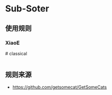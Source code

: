 # Sub-Soter

## 使用规则
### XiaoE
\# classical
```

```

## 规则来源
- https://github.com/getsomecat/GetSomeCats
